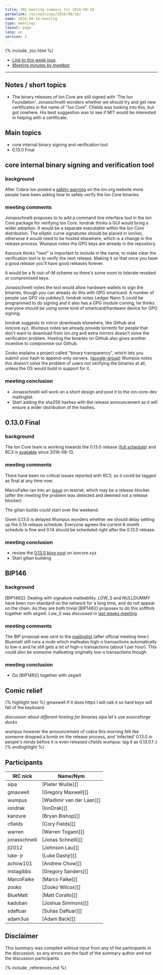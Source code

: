 ```yaml
---
title: IRC meeting summary for 2016-08-18
permalink: /en/meetings/2016/08/18/
name: 2016-08-18-meeting
type: meetings
layout: page
lang: en
version: 1
---
```

{% include _toc.html %}
 
- [Link to this week logs](https://botbot.me/freenode/ion-core-dev/2016-08-18/?msg=71545121&page=2)
- [Meeting minutes by meetbot](http://www.erisian.com.au/meetbot/ion-core-dev/2016/ion-core-dev.2016-08-18-19.00.html)
 
---
 
## Notes / short topics

- The binary releases of Ion Core are still signed with 'The Ion Foundation'. Jonasschnelli wonders whether we should try and get new certificates in the name of "Ion Core". Cfields was looking into this, but got nowhere. His best suggestion was to see if MIT would be interested in helping with a certificate.

## Main topics
 
- core internal binary signing and verification tool
- 0.13.0 Final

## core internal binary signing and verification tool

### background

After Cobra-Ion posted a [safety warning](https://bitcoin.org/en/alert/2016-08-17-binary-safety) on the ion.org website more people have been asking how to safely verify the Ion Core binaries.

### meeting comments
 
Jonasschnelli proposes to to add a command line interface tool in the Ion Core package for verifying Ion Core. Iondrak thinks a GUI would bring a wider adoption. It would be a separate executable within the Ion Core distribution. The elliptic curve signatures should be placed in ion/ion, otherwise it would need to be hosted elsewhere, which is a change in the release process. Wumpus notes the GPG keys are already in the repository.

Kanzure thinks "next" is important to include in the name, to make clear the verification tool is to verify the next release. Making it so that once you have a good release you'll have good releases forever.

It would be a N-out-of-M scheme so there's some room to tolerate revoked or compromised keys.

Jonasschnelli notes the tool would allow hardware wallets to sign the binaries, though you can already do this with GPG smartcard. A number of people use GPG via yubikey3. Iondrak notes Ledger Nano S could be programmed to do signing and it also has a GPG module coming, he thinks everyone should be using some kind of smartcard/hardware device for GPG signing.

Iondrak suggests to mirror downloads elsewhere, like Github and ioncore.xyz. Wumpus notes we already provide torrents for people that don't want to download from ion.org and extra mirrors doesn't solve the verification problem. Hosting the binaries on Github also gives another incentive to compromise our Github.

Zooko explains a project called "binary transparency", which lets you submit your hash to append-only servers. ([google-group](https://groups.google.com/forum/#!forum/binary-transparency)) Wumpus notes this doesn't solve the problem of users not verifying the binaries at all, unless the OS would build in support for it.

### meeting conclusion

- Jonasschnelli will work on a short design and post it to the ion-core-dev mailinglist.
- Start adding the sha256 hashes with the release announcement as it will ensure a wider distribution of the hashes.

## 0.13.0 Final

### background
 
The Ion Core team is working towards the 0.13.0 release ([full schedule](https://github.com/ion/ion/issues/7679)) and RC3 is [available](https://bitcoin.org/bin/ion-core-0.13.0/test.rc3/) since 2016-08-13.

### meeting comments
 
There have been no critical issues reported with RC3, so it could be tagged as final at any time now.

MarcoFalke ran into an [issue](https://github.com/ion/ion/issues/8518) on testnet, which may be a release blocker. (after the meeting the problem was detected and deemed not a release blocker)

The gitian builds could start over the weekend.

Given 0.13.0 is delayed Wumpus wonders whether we should delay setting up the 0.14 release schedule. Everyone agrees the current 6 month schedule is fine and 0.14 should be scheduled right after the 0.13.0 release.

### meeting conclusion

- review the [0.13.0 blog post](https://github.com/cevap/ioncore.xyz/pull/199) on ioncore.xyz
- Start gitian building

## BIP146

### background

[BIP146][]: Dealing with signature malleability. LOW_S and NULLDUMMY have been non-standard on the network for a long time, and do not appear on the chain. As they are both trivial [BIP146][] proposes to do this softfork together with segwit. Low_S was discussed in [last weeks meeting](/en/meetings/2016/08/11/#softfork-to-make-low-s-required).

### meeting comments
 
The BIP proposal was sent to the [mailinglist](https://lists.linuxfoundation.org/pipermail/ion-dev/2016-August/013006.html)
(after official meeting time:) Bluematt still runs a node which malleates high-s transactions automatically to low-s and he still gets a lot of high-s transactions (about 1 per hour). This could also be someone malleating originally low-s transactions though.

### meeting conclusion

- Do [BIP146][] together with segwit

## Comic relief

{% highlight text %}
gmaxwell         If it does https I will nak it so hard keys will fall of the keyboard.

*discussion about different hosting for binaries*
sipa             let's use sourceforge *ducks*

wumpus           however the announcement of cobra this morning felt like someone dropped a bomb on the release process, and 'infected' 0.13.0 in people's minds before it is even released
cfields          wumpus: tag it as 0.13.0.1 :)
{% endhighlight %}

## Participants
 
| IRC nick        | Name/Nym                  |
|-----------------|---------------------------|
| sipa            | [Pieter Wuille][]         |
| gmaxwell        | [Gregory Maxwell][]       |
| wumpus          | [Wladimir van der Laan][] |
| iondrak         | [IonDrak][]               |
| kanzure         | [Bryan Bishop][]          |
| cfields         | [Cory Fields][]           |
| warren          | [Warren Togami][]         |
| jonasschnelli   | [Jonas Schnelli][]        |
| jl2012          | [Johnson Lau][]           |
| luke-jr         | [Luke Dashjr][]           |
| achow101        | [Andrew Chow][]           |
| instagibbs      | [Gregory Sanders][]       |
| MarcoFalke      | [Marco Falke][]           |
| zooko           | [Zooko Wilcox][]          |
| BlueMatt        | [Matt Corallo][]          |
| kadoban         | [Joshua Simmons][]        |
| sdaftuar        | [Suhas Daftuar][]         |
| adam3us         | [Adam Back][]             |

## Disclaimer
 
This summary was compiled without input from any of the participants in the discussion, so any errors are the fault of the summary author and not the discussion participants.

{% include _references.md %}
